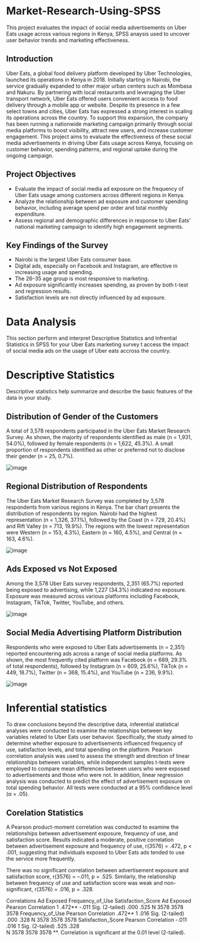 # Market-Research-Using-SPSS
This project evaluates the impact of social media advertisements on Uber Eats usage across various regions in Kenya, SPSS anaysis used to uncover user behavior trends and marketing effectiveness. 
## Introduction
Uber Eats, a global food delivery platform developed by Uber Technologies, launched its operations in Kenya in 2018. Initially starting in Nairobi, the service gradually expanded to other major urban centers such as Mombasa and Nakuru. By partnering with local restaurants and leveraging the Uber transport network, Uber Eats offered users convenient access to food delivery through a mobile app or website.
Despite its presence in a few select towns and cities, Uber Eats has expressed a strong interest in scaling its operations across the country. To support this expansion, the company has been running a nationwide marketing campaign primarily through social media platforms to boost visibility, attract new users, and increase customer engagement.
This project aims to evaluate the effectiveness of these social media advertisements in driving Uber Eats usage across Kenya, focusing on customer behavior, spending patterns, and regional uptake during the ongoing campaign.

## Project Objectives
-	Evaluate the impact of social media ad exposure on the frequency of Uber Eats usage among customers across different regions in Kenya.
-	Analyze the relationship between ad exposure and customer spending behavior, including average spend per order and total monthly expenditure.
-	Assess regional and demographic differences in response to Uber Eats’ national marketing campaign to identify high engagement segments.
## Key Findings of the Survey
- Nairobi is the largest Uber Eats consumer base.
- Digital ads, especially on Facebook and Instagram, are effective in increasing usage and spending.
- The 26–35 age group is most responsive to marketing.
- Ad exposure significantly increases spending, as proven by both t-test and regression results.
- Satisfaction levels are not directly influenced by ad exposure.

# Data Analysis
This section perform and interpret Descriptive Statistics and Infrential Statistics in SPSS for your Uber Eats marketing survey t access the impact of social media ads on the usage of Uber eats accross the country.
# Descriptive Statistics
Descriptive statistics help summarize and describe the basic features of the data in your study.
## Distribution of Gender of the Customers
A total of 3,578 respondents participated in the Uber Eats Market Research Survey. As shown, the majority of respondents identified as male (n = 1,931, 54.0%), followed by female respondents (n = 1,622, 45.3%). A small proportion of respondents identified as other or preferred not to disclose their gender (n = 25, 0.7%).

![image](https://github.com/user-attachments/assets/5a0c6706-a204-45db-b3fb-accdf1382daa)

## Regional Distribution of Respondents
The Uber Eats Market Research Survey was completed by 3,578 respondents from various regions in Kenya. The bar chart presents the distribution of respondents by region. Nairobi had the highest representation (n = 1,326, 37.1%), followed by the Coast (n = 729, 20.4%) and Rift Valley (n = 713, 19.9%). The regions with the lowest representation were Western (n = 153, 4.3%), Eastern (n = 160, 4.5%), and Central (n = 163, 4.6%).

![image](https://github.com/user-attachments/assets/4d5ae62c-2560-4a75-bab9-637fa7d788f0)

## Ads Exposed vs Not Exposed
Among the 3,578 Uber Eats survey respondents, 2,351 (65.7%) reported being exposed to advertising, while 1,227 (34.3%) indicated no exposure. Exposure was measured across various platforms including Facebook, Instagram, TikTok, Twitter, YouTube, and others.

![image](https://github.com/user-attachments/assets/b3d21f60-77d6-465d-a0be-92999a74beb2)

## Social Media Advertising Platform Distribution
Respondents who were exposed to Uber Eats advertisements (n = 2,351) reported encountering ads across a range of social media platforms. As shown, the most frequently cited platform was Facebook (n = 689, 29.3% of total respondents), followed by Instagram (n = 609, 25.6%), TikTok (n = 449, 18.7%), Twitter (n = 368, 15.4%), and YouTube (n = 236, 9.9%).

![image](https://github.com/user-attachments/assets/2ef8cb81-75fa-4ee1-85ce-79722b6af257)

# Inferential statistics  
To draw conclusions beyond the descriptive data, inferential statistical analyses were conducted to examine the relationships between key variables related to Uber Eats user behavior. Specifically, the study aimed to determine whether exposure to advertisements influenced frequency of use, satisfaction levels, and total spending on the platform. Pearson correlation analysis was used to assess the strength and direction of linear relationships between variables, while independent samples t-tests were employed to compare mean differences between users who were exposed to advertisements and those who were not. In addition, linear regression analysis was conducted to predict the effect of advertisement exposure on total spending behavior. All tests were conducted at a 95% confidence level (α = .05).

## Corelation Statistics 
A Pearson product-moment correlation was conducted to examine the relationships between advertisement exposure, frequency of use, and satisfaction score. Results indicated a moderate, positive correlation between advertisement exposure and frequency of use, r(3576) = .472, p < .001, suggesting that individuals exposed to Uber Eats ads tended to use the service more frequently.

There was no significant correlation between advertisement exposure and satisfaction score, r(3576) = –.011, p = .525. Similarly, the relationship between frequency of use and satisfaction score was weak and non-significant, r(3576) = .016, p = .328.

Correlations
	Ad Exposed	Frequency_of_Use	Satisfaction_Score
Ad Exposed	Pearson Correlation	1	.472**	-.011
	Sig. (2-tailed)		.000	.525
	N	3578	3578	3578
Frequency_of_Use	Pearson Correlation	.472**	1	.016
	Sig. (2-tailed)	.000		.328
	N	3578	3578	3578
Satisfaction_Score	Pearson Correlation	-.011	.016	1
	Sig. (2-tailed)	.525	.328	
	N	3578	3578	3578
**. Correlation is significant at the 0.01 level (2-tailed).

